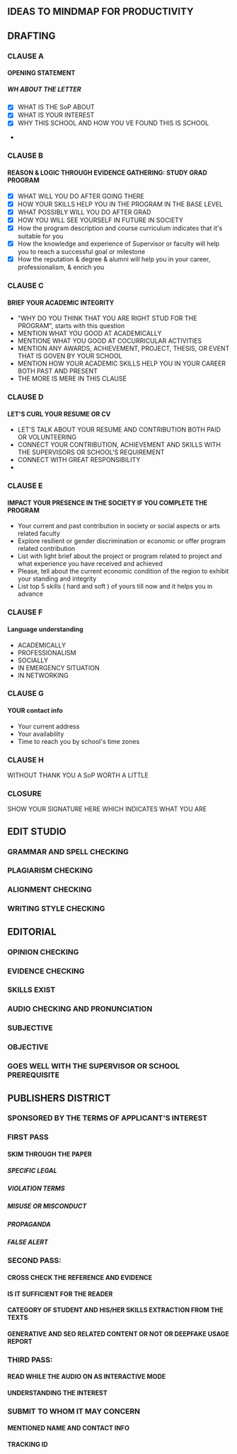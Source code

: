 
## IDEAS TO MINDMAP FOR PRODUCTIVITY

## DRAFTING

### CLAUSE A
#### OPENING STATEMENT
##### WH ABOUT THE LETTER 
- [x] WHAT IS THE SoP ABOUT
- [x] WHAT IS YOUR INTEREST
- [x] WHY THIS SCHOOL AND HOW YOU VE FOUND THIS IS SCHOOL
- 
### CLAUSE B
#### REASON & LOGIC THROUGH EVIDENCE GATHERING: STUDY GRAD PROGRAM 
- [x] WHAT WILL YOU DO AFTER GOING THERE
- [x] HOW YOUR SKILLS HELP YOU IN THE PROGRAM IN THE BASE LEVEL
- [x] WHAT POSSIBLY WILL YOU DO AFTER GRAD
- [x] HOW YOU WILL SEE YOURSELF IN FUTURE IN SOCIETY 
- [x] How the program description and course curriculum indicates that it's suitable for you
- [x] How the knowledge and experience of Supervisor or faculty will help you to reach a successful goal or milestone
- [x] How the reputation & degree & alumni will help you in your career, professionalism, & enrich you

### CLAUSE C
#### BRIEF YOUR ACADEMIC INTEGRITY 
- "WHY DO YOU THINK THAT YOU ARE RIGHT STUD FOR THE PROGRAM", starts with this question
- MENTION WHAT YOU GOOD AT ACADEMICALLY
- MENTIONE WHAT YOU GOOD AT COCURRICULAR ACTIVITIES
- MENTION ANY AWARDS, ACHIEVEMENT, PROJECT, THESIS, OR EVENT THAT IS GOVEN BY YOUR SCHOOL
- MENTION HOW YOUR ACADEMIC SKILLS HELP YOU IN YOUR CAREER BOTH PAST AND PRESENT 
- THE MORE IS MERE IN THIS CLAUSE

### CLAUSE D
#### LET'S CURL YOUR RESUME OR CV 
- LET'S TALK ABOUT YOUR RESUME AND CONTRIBUTION BOTH PAID OR VOLUNTEERING
- CONNECT YOUR CONTRIBUTION, ACHIEVEMENT AND SKILLS WITH THE SUPERVISORS OR SCHOOL'S REQUIREMENT
- CONNECT WITH GREAT RESPONSIBILITY
- 
### CLAUSE E
#### IMPACT YOUR PRESENCE IN THE SOCIETY IF YOU COMPLETE THE PROGRAM 
- Your current and past contribution in society or social aspects or arts related faculty
- Explore resilient or gender discrimination or economic or offer program related contribution 
 - List with light brief about the project or program related to project and what experience you have received and achieved 
 - Please, tell about the current economic condition of the region to exhibit your standing and integrity
 - List top 5 skills ( hard and soft ) of yours till now and it helps you in advance 

### CLAUSE F
#### Language understanding
- ACADEMICALLY
- PROFESSIONALISM
- SOCIALLY
- IN EMERGENCY SITUATION
- IN NETWORKING

### CLAUSE G
#### YOUR contact info
- Your current address
- Your availability
- Time to reach you by school's time zones  

### CLAUSE H
WITHOUT THANK YOU A SoP WORTH A LITTLE

### CLOSURE
SHOW YOUR SIGNATURE HERE WHICH INDICATES WHAT YOU ARE 

## EDIT STUDIO
### GRAMMAR AND SPELL CHECKING 
### PLAGIARISM CHECKING 
### ALIGNMENT CHECKING 
### WRITING STYLE CHECKING

## EDITORIAL
### OPINION CHECKING
### EVIDENCE CHECKING
### SKILLS EXIST
### AUDIO CHECKING AND PRONUNCIATION
### SUBJECTIVE
### OBJECTIVE
### GOES WELL WITH THE SUPERVISOR OR SCHOOL PREREQUISITE

## PUBLISHERS DISTRICT

### SPONSORED BY THE TERMS OF APPLICANT'S INTEREST

### FIRST PASS
#### SKIM THROUGH THE PAPER 
##### SPECIFIC LEGAL
##### VIOLATION TERMS
##### MISUSE OR MISCONDUCT
##### PROPAGANDA
##### FALSE ALERT

### SECOND PASS:
#### CROSS CHECK THE REFERENCE AND EVIDENCE
#### IS IT SUFFICIENT FOR THE READER
#### CATEGORY OF STUDENT AND HIS/HER SKILLS EXTRACTION FROM THE TEXTS
#### GENERATIVE AND SEO RELATED CONTENT OR NOT OR DEEPFAKE USAGE REPORT

### THIRD PASS:
#### READ WHILE THE AUDIO ON AS INTERACTIVE MODE
#### UNDERSTANDING THE INTEREST

### SUBMIT TO WHOM IT MAY CONCERN
#### MENTIONED NAME AND CONTACT INFO
#### TRACKING ID 
